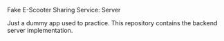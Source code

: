 Fake E-Scooter Sharing Service: Server

Just a dummy app used to practice. This repository contains the backend server implementation.
